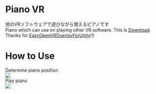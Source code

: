 # Piano VR
他のVRソフトウェアで遊びながら使えるピアノです  
Piano which can use on playing other VR software. This is [Download](https://github.com/rn9dfj3/piano_vr/releases).  
Thanks for [EasyOpenVROverlayForUnity](https://sabowl.sakura.ne.jp/gpsnmeajp/unity/EasyOpenVROverlayForUnity/)!!!  
# How to Use
Determine piano position  
![](https://github.com/rn9dfj3/piano_vr/blob/master/figure1.png)  
Play piano  
![](https://github.com/rn9dfj3/piano_vr/blob/master/figure2.png)  
